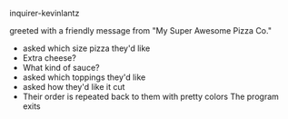 inquirer-kevinlantz


greeted with a friendly message from "My Super Awesome Pizza Co."
- asked which size pizza they'd like
- Extra cheese?
- What kind of sauce?
- asked which toppings they'd like
- asked how they'd like it cut
- Their order is repeated back to them with pretty colors
The program exits
